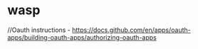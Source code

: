 # wasp

//Oauth instructions - 
https://docs.github.com/en/apps/oauth-apps/building-oauth-apps/authorizing-oauth-apps
